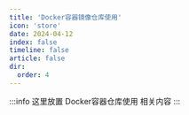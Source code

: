 ```yaml
---
title: 'Docker容器镜像仓库使用'
icon: 'store'
date: 2024-04-12
index: false
timeline: false
article: false
dir:
  order: 4
---
```


:::info
  这里放置 Docker容器仓库使用 相关内容
:::

<Catalog />